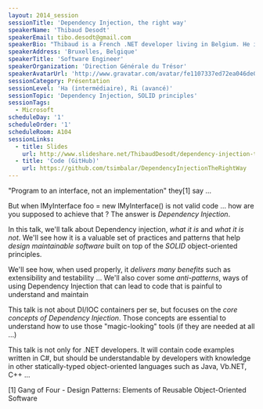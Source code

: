 ```yaml
---
layout: 2014_session
sessionTitle: 'Dependency Injection, the right way'
speakerName: 'Thibaud Desodt'
speakerEmail: tibo.desodt@gmail.com
speakerBio: "Thibaud is a French .NET developer living in Belgium. He is currently working for the French Government in a Scrum team based in Brussels, where he builds web applications. \n\nHe is slightly obsessed with topics such as TDD, object-oriented design the SOLID way and enjoys deleting dead code nearly as much as writing new one.\n\nWhen at home, he spends most of his time taking care of his daughter, playing or listening to music, or reading the internet ... in no particular order.\n"
speakerAddress: 'Bruxelles, Belgique'
speakerTitle: 'Software Engineer'
speakerOrganization: 'Direction Générale du Trésor'
speakerAvatarUrl: 'http://www.gravatar.com/avatar/fe1107337ed72ea046de03287921eade?size=200&default=mm'
sessionCategory: Présentation
sessionLevel: 'Ha (intermédiaire), Ri (avancé)'
sessionTopic: 'Dependency Injection, SOLID principles'
sessionTags:
  - Microsoft
scheduleDay: '1'
scheduleOrder: '1'
scheduleRoom: A104
sessionLinks:
  - title: Slides
    url: http://www.slideshare.net/ThibaudDesodt/dependency-injection-the-right-way
  - title: 'Code (GitHub)'
    url: https://github.com/tsimbalar/DependencyInjectionTheRightWay
---
```


"Program to an interface, not an implementation" they[1] say … 

But when 
    IMyInterface foo = new IMyInterface() 
is not valid code … how are you supposed to achieve that ?
The answer is *Dependency Injection*. 

In this talk, we'll talk about Dependency injection, *what it is* and *what it is not*. 
We'll see how it is a valuable set of practices and patterns that help *design maintainable software* built on top of the *SOLID* object-oriented principles. 

We'll see how, when used properly, it *delivers many benefits* such as extensibility and testability … 
We'll also cover some *anti-patterns*, ways of using Dependency Injection that can lead to code that is painful to understand and maintain


This talk is not about DI/IOC containers per se, but focuses on the *core concepts of Dependency Injection*. Those concepts are essential to understand how to use those "magic-looking" tools (if they are needed at all …)

This talk is not only for .NET developers. It will contain code examples written in C#, but should be understandable by developers with knowledge in other statically-typed object-oriented languages such as Java, Vb.NET, C++ ...

[1] Gang of Four - Design Patterns: Elements of Reusable Object-Oriented Software
